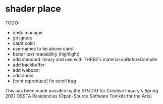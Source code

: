 # shader place


TODO:
- undo manager
- git ignore
- carot color
- usernames to be above carot
- better text readability (highlight)
- add standard library and use with THREE's material.onBeforeCompile
- add backbuffer
- add webcam
- add audio
- [cant reproduce] fix scroll bug

This has been made possible by the STUDIO for Creative Inquiry's Spring 2021 OSSTA Residencies (Open-Source Software Toolkits for the Arts)
